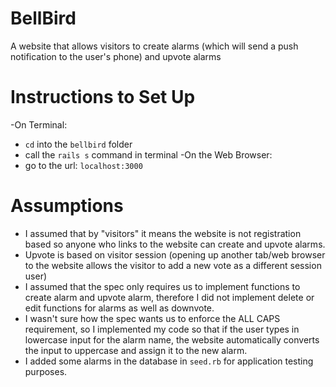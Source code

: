 # BellBird
A website that allows visitors to create alarms (which will send a push notification to the user's phone) and upvote alarms

# Instructions to Set Up
-On Terminal:
  - `cd` into the `bellbird` folder
  - call the `rails s` command in terminal
-On the Web Browser:
  - go to the url: `localhost:3000`
  
 # Assumptions
 - I assumed that by "visitors" it means the website is not registration based so anyone who links to the website can create and upvote alarms.
 - Upvote is based on visitor session (opening up another tab/web browser to the website allows the visitor to add a new vote as a different session user)
 - I assumed that the spec only requires us to implement functions to create alarm and upvote alarm, therefore I did not implement delete or edit functions for alarms as well as downvote.
 - I wasn't sure how the spec wants us to enforce the ALL CAPS requirement, so I implemented my code so that if the user types in lowercase input for the alarm name, the website automatically converts the input to uppercase and assign it to the new alarm.
 - I added some alarms in the database in `seed.rb` for application testing purposes.


  
  
